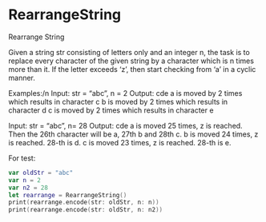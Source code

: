 # RearrangeString
Rearrange String


Given a string str consisting of letters only and an integer n, the task is to replace every character of the given string by a character which is n times more than it. If the letter exceeds ‘z’, then start checking from ‘a’ in a cyclic manner.

Examples:/n
Input: str = “abc”, n = 2
Output: cde
a is moved by 2 times which results in character c
b is moved by 2 times which results in character d
c is moved by 2 times which results in character e

Input: str = “abc”, n= 28
Output: cde
a is moved 25 times, z is reached. Then the 26th character will be a, 27th b and 28th c.
b is moved 24 times, z is reached. 28-th is d.
c is moved 23 times, z is reached. 28-th is e.


For test:

```swift
var oldStr = "abc"
var n = 2
var n2 = 28
let rearrange = RearrangeString()
print(rearrange.encode(str: oldStr, n: n))
print(rearrange.encode(str: oldStr, n: n2))
```
